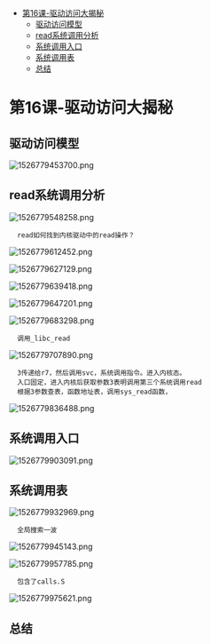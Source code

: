 <!-- TOC depthFrom:1 depthTo:6 withLinks:1 updateOnSave:1 orderedList:0 -->

- [第16课-驱动访问大揭秘](#第16课-驱动访问大揭秘)
	- [驱动访问模型](#驱动访问模型)
	- [read系统调用分析](#read系统调用分析)
	- [系统调用入口](#系统调用入口)
	- [系统调用表](#系统调用表)
	- [总结](#总结)

<!-- /TOC -->

# 第16课-驱动访问大揭秘

## 驱动访问模型

![1526779453700.png](image/1526779453700.png)

## read系统调用分析

![1526779548258.png](image/1526779548258.png)

      read如何找到内核驱动中的read操作？

![1526779612452.png](image/1526779612452.png)

![1526779627129.png](image/1526779627129.png)

![1526779639418.png](image/1526779639418.png)

![1526779647201.png](image/1526779647201.png)

![1526779683298.png](image/1526779683298.png)

      调用_libc_read

![1526779707890.png](image/1526779707890.png)

      3传递给r7，然后调用svc，系统调用指令。进入内核态。
      入口固定，进入内核后获取参数3表明调用第三个系统调用read
      根据3参数查表，函数地址表，调用sys_read函数，

![1526779836488.png](image/1526779836488.png)

## 系统调用入口

![1526779903091.png](image/1526779903091.png)

## 系统调用表

![1526779932969.png](image/1526779932969.png)

      全局搜索一波

![1526779945143.png](image/1526779945143.png)

![1526779957785.png](image/1526779957785.png)

      包含了calls.S

![1526779975621.png](image/1526779975621.png)


## 总结
